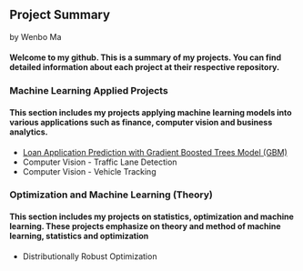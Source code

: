 ## Project Summary

by Wenbo Ma

#### Welcome to my github. This is a summary of my projects. You can find detailed information about each project at their respective repository.

### Machine Learning Applied Projects

#### This section includes my projects applying machine learning models into various applications such as finance, computer vision and business analytics.

  * [Loan Application Prediction with Gradient Boosted Trees Model (GBM)](https://github.com/wenbo5565/AppliedProject_GrantingLoan)
  * Computer Vision - Traffic Lane Detection
  * Computer Vision - Vehicle Tracking
 
### Optimization and Machine Learning (Theory)

#### This section includes my projects on statistics, optimization and machine learning. These projects emphasize on theory and method of machine learning, statistics and optimization

  * Distributionally Robust Optimization
